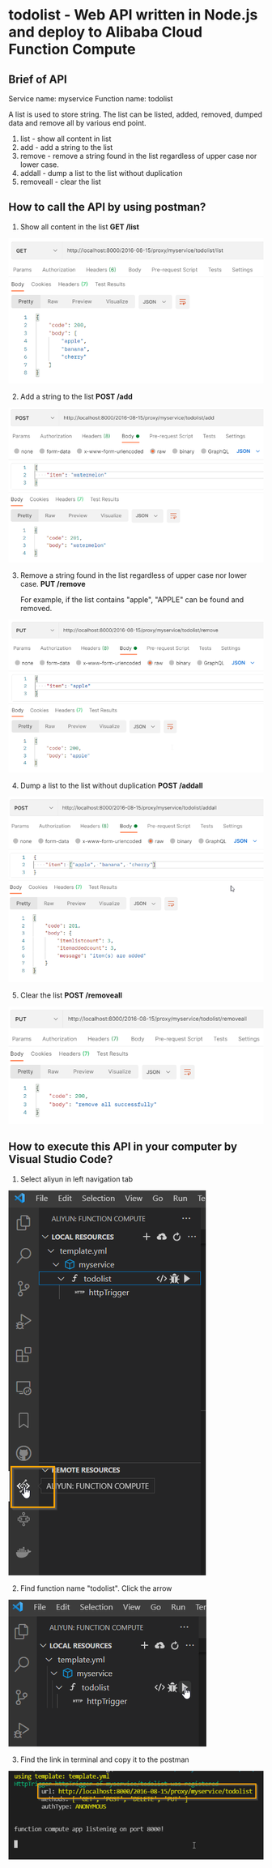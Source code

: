 # todolist - Web API written in Node.js and deploy to Alibaba Cloud Function Compute


## Brief of API
Service name: myservice
Function name: todolist


A list is used to store string. The list can be listed, added, removed, dumped data and remove all by various end point. 
1. list - show all content in list
2. add - add a string to the list
3. remove - remove a string found in the list regardless of upper case nor lower case.
4. addall - dump a list to the list without duplication
5. removeall - clear the list


## How to call the API by using postman?
1. Show all content in the list **GET /list**

![GET /list](./postman_image/list.png) 

2. Add a string to the list **POST /add** 

![POST /add](./postman_image/add.png)

3. Remove a string found in the list regardless of upper case nor lower case. **PUT /remove** 

    For example, if the list contains "apple", "APPLE" can be found and removed.  

![PUT /remove](./postman_image/remove.png)

4. Dump a list to the list without duplication **POST /addall** 

![POST /addall](./postman_image/addall.png)

5. Clear the list **POST /removeall** 

![POST /removeall](./postman_image/removeall.png)

## How to execute this API in your computer by Visual Studio Code?

1. Select aliyun in left navigation tab

![](./postman_image/VSC_ALIYUN.png)

2. Find function name "todolist". Click the arrow

![](./postman_image/VSC_FUNCTIONCOMPUTE_localrun.png)

3. Find the link in terminal and copy it to the postman

![](./postman_image/VSC_link.png)
